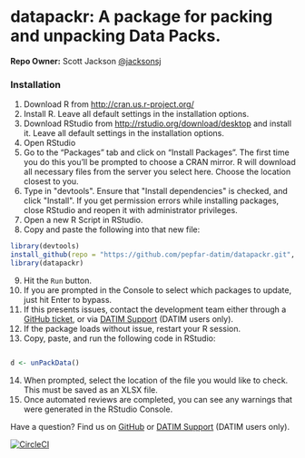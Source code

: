 # datapackr: A package for packing and unpacking Data Packs.

**Repo Owner:** Scott Jackson [@jacksonsj](https://github.com/jacksonsj)

### Installation

1. Download R from http://cran.us.r-project.org/
2. Install R. Leave all default settings in the installation options.
3. Download RStudio from http://rstudio.org/download/desktop and install it. Leave all default settings in the installation options.
4. Open RStudio
5. Go to the “Packages” tab and click on “Install Packages”. The first time you do this you’ll be prompted to choose a CRAN mirror. R will download all necessary files from the server you select here. Choose the location closest to you.
6. Type in "devtools". Ensure that "Install dependencies" is checked, and click "Install". If you get permission errors while installing packages, close RStudio and reopen it with administrator privileges.
7. Open a new R Script in RStudio.
8. Copy and paste the following into that new file:

```R
library(devtools)
install_github(repo = "https://github.com/pepfar-datim/datapackr.git", ref = "master")
library(datapackr)
```

9. Hit the `Run` button.
10. If you are prompted in the Console to select which packages to update, just hit Enter to bypass.
11. If this presents issues, contact the development team either through a [GitHub ticket](https://github.com/pepfar-datim/datapackr/issues/new), or via [DATIM Support](https://datim.zendesk.com) (DATIM users only).
12. If the package loads without issue, restart your R session.
13. Copy, paste, and run the following code in RStudio:

```R

d <- unPackData()

```

14. When prompted, select the location of the file you would like to check. This must be saved as an XLSX file.
15. Once automated reviews are completed, you can see any warnings that were generated in the RStudio Console.



Have a question? Find us on [GitHub](https://github.com/pepfar-datim/datapackr/issues/new) or [DATIM Support](https://datim.zendesk.com) (DATIM users only).

[![CircleCI](https://dl.circleci.com/insights-snapshot/gh/pepfar-datim/datapackr/master/workflow/badge.svg?window=30d)](https://app.circleci.com/insights/github/pepfar-datim/datapackr/workflows/workflow/overview?branch=master&reporting-window=last-30-days&insights-snapshot=true)
